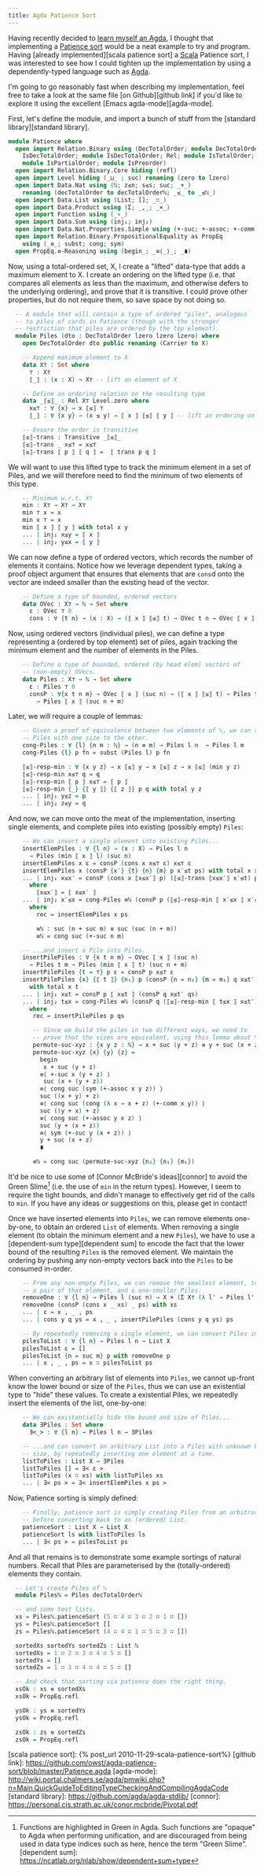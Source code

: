 ```yaml
---
title: Agda Patience Sort
---
```


Having recently decided to [learn myself an Agda][learn you an agda], I thought
that implementing a [Patience sort][patience sort] would be a neat example to
try and program.  Having [already implemented][scala patience sort] a
[Scala][scala] Patience sort, I was interested to see how I could tighten up
the implementation by using a dependently-typed language such as [Agda][agda].

I'm going to go reasonably fast when describing my implementation, feel free to
take a look at the same file [on Github][github link] if you'd like to explore
it using the excellent [Emacs agda-mode][agda-mode].

First, let's define the module, and import a bunch of stuff from the
[standard library][standard library].

```agda
module Patience where
  open import Relation.Binary using (DecTotalOrder; module DecTotalOrder;
    IsDecTotalOrder; module IsDecTotalOrder; Rel; module IsTotalOrder;
    module IsPartialOrder; module IsPreorder)
  open import Relation.Binary.Core hiding (refl)
  open import Level hiding (_⊔_ ; suc) renaming (zero to lzero)
  open import Data.Nat using (ℕ; z≤n; s≤s; suc; _+_)
    renaming (decTotalOrder to decTotalOrderℕ; _≤_ to _≤ℕ_)
  open import Data.List using (List; []; _∷_)
  open import Data.Product using (Σ; _,_; _×_)
  open import Function using (_∘_)
  open import Data.Sum using (inj₁; inj₂)
  open import Data.Nat.Properties.Simple using (+-suc; +-assoc; +-comm)
  open import Relation.Binary.PropositionalEquality as PropEq
    using (_≡_; subst; cong; sym)
  open PropEq.≡-Reasoning using (begin_; _≡⟨_⟩_; _∎)
```

Now, using a total-ordered set, X, I create a "lifted" data-type that adds a
maximum element to X. I create an ordering on the lifted type (i.e. that
compares all elements as less than the maximum, and otherwise defers to the
underlying ordering), and prove that it is transitive. I could prove other
properties, but do not require them, so save space by not doing so.

```agda
  -- A module that will contain a type of ordered "piles", analogous
  -- to piles of cards in Patience (though with the stronger
  -- restriction that piles are ordered by the top element).
  module Piles (dto : DecTotalOrder lzero lzero lzero) where
    open DecTotalOrder dto public renaming (Carrier to X)

    -- Append maximum element to X
    data X⊤ : Set where
      ⊤ : X⊤
      ⟦_⟧ : (x : X) → X⊤ -- lift an element of X

    -- Define an ordering relation on the resulting type
    data _⟦≤⟧_ : Rel X⊤ Level.zero where
      x≤⊤ : ∀ {x} → x ⟦≤⟧ ⊤
      ⟦_⟧ : ∀ {x y} → (x ≤ y) → ⟦ x ⟧ ⟦≤⟧ ⟦ y ⟧ -- lift an ordering on X

    -- Ensure the order is transitive
    ⟦≤⟧-trans : Transitive _⟦≤⟧_
    ⟦≤⟧-trans _ x≤⊤ = x≤⊤
    ⟦≤⟧-trans ⟦ p ⟧ ⟦ q ⟧ =  ⟦ trans p q ⟧
```

We will want to use this lifted type to track the minimum element in a set of
Piles, and we will therefore need to find the minimum of two elements of this
type.

```agda
    -- Minimum w.r.t. X⊤
    min : X⊤ → X⊤ → X⊤
    min ⊤ x = x
    min x ⊤ = x
    min ⟦ x ⟧ ⟦ y ⟧ with total x y
    ... | inj₁ x≤y = ⟦ x ⟧
    ... | inj₂ y≤x = ⟦ y ⟧
```

We can now define a type of ordered vectors, which records the number of
elements it contains. Notice how we leverage dependent types, taking a proof
object argument that ensures that elements that are `cons`d onto the vector are
indeed smaller than the existing head of the vector.

```agda
    -- Define a type of bounded, ordered vectors
    data OVec : X⊤ → ℕ → Set where
      ε : OVec ⊤ 0
      cons : ∀ {t n} → (x : X) → (⟦ x ⟧ ⟦≤⟧ t) → OVec t n → OVec ⟦ x ⟧ (suc n)
```

Now, using ordered vectors (individual piles), we can define a type representing
a (ordered by top element) set of piles, again tracking the minimum element and
the number of elements in the Piles.

```agda
    -- Define a type of bounded, ordered (by head elem) vectors of
    -- (non-empty) OVecs.
    data Piles : X⊤ → ℕ → Set where
      ε : Piles ⊤ 0
      consP : ∀{x t n m} → OVec ⟦ x ⟧ (suc n) → (⟦ x ⟧ ⟦≤⟧ t) → Piles t m
        → Piles ⟦ x ⟧ (suc n + m)
```

Later, we will require a couple of lemmas:

```agda
    -- Given a proof of equivalence between two elements of ℕ, we can transform
    -- Piles with one size to the other.
    cong-Piles : ∀ {l} {n m : ℕ} → (n ≡ m) → Piles l n  → Piles l m
    cong-Piles {l} p fn = subst (Piles l) p fn

    ⟦≤⟧-resp-min : ∀ {x y z} → x ⟦≤⟧ y → x ⟦≤⟧ z → x ⟦≤⟧ (min y z)
    ⟦≤⟧-resp-min x≤⊤ q = q
    ⟦≤⟧-resp-min ⟦ p ⟧ x≤⊤ = ⟦ p ⟧
    ⟦≤⟧-resp-min {_} {⟦ y ⟧} {⟦ z ⟧} p q with total y z
    ... | inj₁ y≤z = p
    ... | inj₂ z≤y = q
```

And now, we can move onto the meat of the implementation, inserting single
elements, and complete piles into existing (possibly empty) `Piles`:

```agda
    -- We can insert a single element into existing Piles...
    insertElemPiles : ∀ {l n} → (x : X) → Piles l n
      → Piles (min ⟦ x ⟧ l) (suc n)
    insertElemPiles x ε = consP (cons x x≤⊤ ε) x≤⊤ ε
    insertElemPiles x (consP {x′} {t} {n} {m} p x′≤t ps) with total x x′
    ... | inj₁ x≤x′ = consP (cons x ⟦x≤x′⟧ p) (⟦≤⟧-trans ⟦x≤x′⟧ x′≤t) ps
      where
        ⟦x≤x′⟧ = ⟦ x≤x′ ⟧
    ... | inj₂ x′≤x = cong-Piles ≡ℕ (consP p (⟦≤⟧-resp-min ⟦ x′≤x ⟧ x′≤t) rec)
      where
        rec = insertElemPiles x ps

        ≡ℕ : suc (n + suc m) ≡ suc (suc (n + m))
        ≡ℕ = cong suc (+-suc n m)

    -- ...and insert a Pile into Piles.
    insertPilePiles : ∀ {x t n m} → OVec ⟦ x ⟧ (suc n)
      → Piles t m → Piles (min ⟦ x ⟧ t) (suc n + m)
    insertPilePiles {t = ⊤} p ε = consP p x≤⊤ ε
    insertPilePiles {x} {⟦ t ⟧} {n₁} p (consP {n = n₂} {m = m₁} q x≤t′ qs)
      with total x t
    ... | inj₁ x≤t = consP p ⟦ x≤t ⟧ (consP q x≤t′ qs)
    ... | inj₂ t≤x = cong-Piles ≡ℕ (consP q (⟦≤⟧-resp-min ⟦ t≤x ⟧ x≤t′) rec)
      where
       rec = insertPilePiles p qs

       -- Since we build the piles in two different ways, we need to
       -- prove that the sizes are equivalent, using this lemma about ℕ.
       permute-suc-xyz : {x y z : ℕ} → x + suc (y + z) ≡ y + suc (x + z)
       permute-suc-xyz {x} {y} {z} =
         begin
          x + suc (y + z)
         ≡⟨ +-suc x (y + z) ⟩
          suc (x + (y + z))
         ≡⟨ cong suc (sym (+-assoc x y z)) ⟩
         suc ((x + y) + z)
         ≡⟨ cong suc (cong (λ x → x + z) (+-comm x y)) ⟩
         suc ((y + x) + z)
         ≡⟨ cong suc (+-assoc y x z) ⟩
         suc (y + (x + z))
         ≡⟨ sym (+-suc y (x + z)) ⟩
         y + suc (x + z)
         ∎

       ≡ℕ = cong suc (permute-suc-xyz {n₂} {n₁} {m₁})
   ```

It'd be nice to use some of [Connor McBride's ideas][connor] to avoid the
Green Slime[^1] (i.e. the use of `min` in the return types). However, I seem to
require the tight bounds, and didn't manage to effectively get rid of the calls
to `min`. If you have any ideas or suggestions on this, please get in
contact!

Once we have inserted elements into `Piles`, we can remove elements one-by-one,
to obtain an ordered `List` of elements. When removing a single element (to
obtain the minimum element and a new `Piles`), we have to use a [dependent-sum
type][dependent sum] to encode the fact that the lower bound of the resulting
`Piles` is the removed element. We maintain the ordering by pushing any
non-empty vectors back into the `Piles` to be consumed in-order.

```agda
    -- From any non-empty Piles, we can remove the smallest element, to obtain
    -- a pair of that element, and a one-smaller Piles.
    removeOne : ∀ {l n} → Piles l (suc n) → X × (Σ X⊤ (λ l' → Piles l' n))
    removeOne (consP (cons x _ xs) _ ps) with xs
    ... | ε = x , _ , ps
    ... | cons y q ys = x , _ , insertPilePiles (cons y q ys) ps

    -- By repeatedly removing a single element, we can convert Piles in a List.
    pilesToList : ∀ {l n} → Piles l n → List X
    pilesToList ε = []
    pilesToList {n = suc m} p with removeOne p
    ... | x , _ , ps = x ∷ pilesToList ps
 ```

 When converting an arbitrary list of elements into `Piles`, we cannot up-front
 know the lower bound or size of the `Piles`, thus we can use an existential
 type to "hide" these values. To create a existential Piles, we repeatedly
 insert the elements of the list, one-by-one:

```agda
    -- We can existentially hide the bound and size of Piles...
    data ∃Piles : Set where
      ∃<_> : ∀ {l n} → Piles l n → ∃Piles

    -- ...and can convert an arbitrary List into a Piles with unknown bound and
    -- size, by repeatedly inserting one element at a time.
    listToPiles : List X → ∃Piles
    listToPiles [] = ∃< ε >
    listToPiles (x ∷ xs) with listToPiles xs
    ... | ∃< ps > = ∃< insertElemPiles x ps >
```

Now, Patience sorting is simply defined:

```agda
    -- Finally, patience sort is simply creating Piles from an arbitrary List,
    -- before converting back to an (ordered) List.
    patienceSort : List X → List X
    patienceSort ls with listToPiles ls
    ... | ∃< ps > = pilesToList ps
```

And all that remains is to demonstrate some example sortings of natural
numbers. Recall that Piles are parameterised by the (totally-ordered) elements
they contain.

```agda
  -- Let's create Piles of ℕ
  module Pilesℕ = Piles decTotalOrderℕ

  -- and some test lists.
  xs = Pilesℕ.patienceSort (5 ∷ 4 ∷ 3 ∷ 2 ∷ 1 ∷ [])
  ys = Pilesℕ.patienceSort []
  zs = Pilesℕ.patienceSort (4 ∷ 4 ∷ 1 ∷ 5 ∷ 3 ∷ [])

  sortedXs sortedYs sortedZs : List ℕ
  sortedXs = 1 ∷ 2 ∷ 3 ∷ 4 ∷ 5 ∷ []
  sortedYs = []
  sortedZs = 1 ∷ 3 ∷ 4 ∷ 4 ∷ 5 ∷ []

  -- And check that sorting via patience does the right thing.
  xsOk : xs ≡ sortedXs
  xsOk = PropEq.refl

  ysOk : ys ≡ sortedYs
  ysOk = PropEq.refl

  zsOk : zs ≡ sortedZs
  zsOk = PropEq.refl
```

[learn you an agda]: http://learnyouanagda.liamoc.net/
[patience sort]: https://en.wikipedia.org/wiki/Patience_sorting
[scala]: https://www.scala-lang.org/
[agda]: http://wiki.portal.chalmers.se/agda/pmwiki.php
[scala patience sort]: {% post_url 2010-11-29-scala-patience-sort%}
[github link]: https://github.com/owst/agda-patience-sort/blob/master/Patience.agda
[agda-mode]: http://wiki.portal.chalmers.se/agda/pmwiki.php?n=Main.QuickGuideToEditingTypeCheckingAndCompilingAgdaCode
[standard library]: https://github.com/agda/agda-stdlib/
[connor]: https://personal.cis.strath.ac.uk/conor.mcbride/Pivotal.pdf
[^1]: Functions are highlighted in Green in Agda. Such functions are "opaque" to Agda when performing unification, and are discouraged from being used in data type indices such as here, hence the term "Green Slime".
[dependent sum]: https://ncatlab.org/nlab/show/dependent+sum+type
